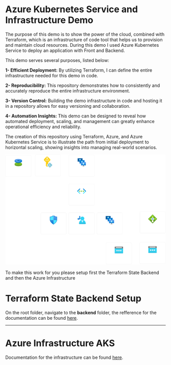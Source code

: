 # Azure Kubernetes Service and Infrastructure Demo
The purpose of this demo is to show the power of the cloud, combined with Terraform, which is an infrastructure of code tool that helps us to provision and maintain cloud resources. During this demo I used Azure Kubernetes Service to deploy an application with Front and Backend.

This demo serves several purposes, listed below:

**1- Efficient Deployment:** By utilizing Terraform, I can define the entire infrastructure needed for this demo in code. 

**2- Reproducibility:** This repository demonstrates how to consistently and accurately reproduce the entire infrastructure environment. 

**3- Version Control:** Building the demo infrastructure in code and hosting it in a repository allows for easy versioning and collaboration. 

**4- Automation Insights:** This demo can be designed to reveal how automated deployment, scaling, and management can greatly enhance operational efficiency and reliability. 

The creation of this repository using Terraform, Azure, and Azure Kubernetes Service is to illustrate the path from initial deployment to horizontal scaling, showing insights into managing real-world scenarios. 

![resource-visualizer](infra-doc/k8s-node-rg.png)

To make this work for you please setup first the Terraform State Backend and then the Azure Infrastructure
# Terraform State Backend Setup
On the root folder, navigate to the **backend** folder, the refference for the documentation can be found [here](backend/README.MD).

---
# Azure Infrastructure AKS
Documentation for the infrastructure can be found [here](infrastructure-azure/README.MD).
